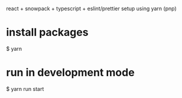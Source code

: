 react + snowpack + typescript + eslint/prettier setup using yarn (pnp)

# install packages 
$ yarn

# run in development mode
$ yarn run start